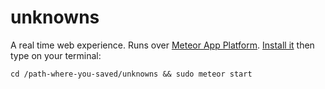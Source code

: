 # unknowns
A real time web experience.
Runs over [Meteor App Platform](https://www.meteor.com/). [Install it](https://www.meteor.com/install) then type on your terminal:
```
cd /path-where-you-saved/unknowns && sudo meteor start
```
